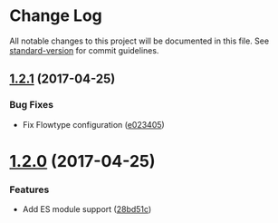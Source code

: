 # Change Log

All notable changes to this project will be documented in this file. See [standard-version](https://github.com/conventional-changelog/standard-version) for commit guidelines.

<a name="1.2.1"></a>
## [1.2.1](https://github.com/njakob/cli-utils/compare/v1.2.0...v1.2.1) (2017-04-25)


### Bug Fixes

* Fix Flowtype configuration ([e023405](https://github.com/njakob/cli-utils/commit/e023405))



<a name="1.2.0"></a>
# [1.2.0](https://github.com/njakob/cli-utils/compare/v1.1.1...v1.2.0) (2017-04-25)


### Features

* Add ES module support ([28bd51c](https://github.com/njakob/cli-utils/commit/28bd51c))
